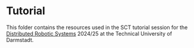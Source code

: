 # Tutorial

This folder contains the resources used in the SCT tutorial session for the [Distributed Robotic Systems](https://www.tucan.tu-darmstadt.de/scripts/mgrqispi.dll?APPNAME=CampusNet&PRGNAME=COURSEDETAILS&ARGUMENTS=-N000000000000002,-N000348,-N0,-N391266334246717,-N391266334231718,-N0,-N0,-N3,-AOjRLHW7dmNWxfMoPQ-RUWuBA4D5ueUD6xMAHOUWMxZoUHZK9VoHkPgPBHNPP7DnjvMP5RYZ5vIRqxBmofBAKeUpdYBUsRzLQ4fRd4DyFOSKweYoKxDWyQYUfm-RXYQlwczHKWuKVPZLQW-l6Oz5lRoKavfwsrq7ZmQPB3zRA4fP-VWnZPuAmWMmCRMpbRIpWejKB7dKLYULvxSKIfNWPxSD-HDmvWjA9cdKhHqZkeNWuVgRofZpjfdLbPN5x7D2dPuL9WBRv4oRPHUKgeNRSHfRWcoD9YSRKmZPWCf5CmYA84DHMmWPMQj5gxSKI4oLpvdW0OuFw3zAsYuP9fdGaRIpYeqLg7MHLfuAVRDL9WdmK7tZLRIRo4B6yvuR6ef5KcMaF4qG3RgHb7DmuVdR9PSmD7qZgvult4SnNeQmI3fZmvU5lxYwomYLCxDwHPZm3VMLDxzGyWu5K3B67vdN-7Mpafgp5cNAtxdATOImfOqNFmjLExZUkmDZgPtZ3WgWEHoRzCQPYc-oXfoUlVNRaeNAACY5bQdHmfqDAPWmWWqNFeD6t7jU9PZ5TvNPwRSpFvSVwcjUEOoUAWMKhVNKvP-RwxkZzQDL5cjWQYg53VBPHxBGvPDwBWDAdPqWeHDLpQdW8W-o6YfLpvumwvqnAQjKBVYmWRBHSvBA6QNAKVSoVxoWZQD6ZOUHdmBUC4uUBvq6UWvZV7QUacS5eVU5hQIU7WfRMmfUCQgL8PfLVvDPtfSWIHILfHzyt7YmT7Dox) 2024/25 at the Technical University of Darmstadt.
